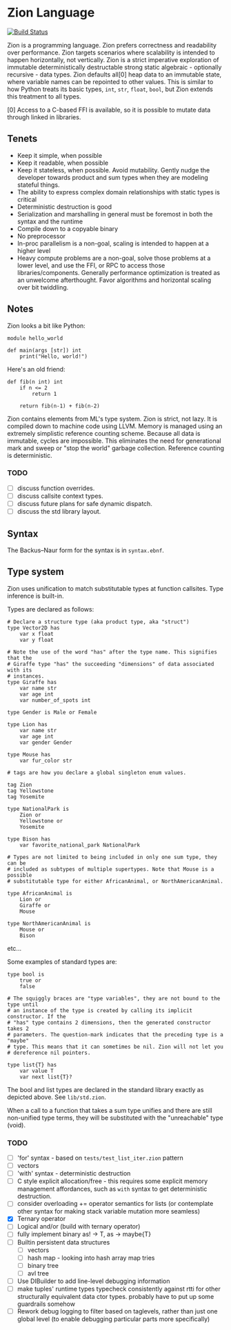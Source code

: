 # Zion Language

[![Build Status](https://travis-ci.org/zionlang/zion.svg?branch=master)](https://travis-ci.org/zionlang/zion)

Zion is a programming language. Zion prefers correctness and readability over
performance. Zion targets scenarios where scalability is intended to happen
horizontally, not vertically. Zion is a strict imperative exploration of immutable
deterministically destructable strong static algebraic - optionally recursive -
data types. Zion defaults all[0] heap data to an immutable state, where variable
names can be repointed to other values. This is similar to how Python treats its
basic types, `int`, `str`, `float`, `bool`, but Zion extends this treatment to
all types.

[0] Access to a C-based FFI is available, so it is possible to mutate data
through linked in libraries.

## Tenets

 - Keep it simple, when possible
 - Keep it readable, when possible
 - Keep it stateless, when possible. Avoid mutability. Gently nudge the
   developer towards product and sum types when they are modeling stateful things.
 - The ability to express complex domain relationships with static types is
   critical
 - Deterministic destruction is good
 - Serialization and marshalling in general must be foremost in both the syntax
   and the runtime
 - Compile down to a copyable binary
 - No preprocessor
 - In-proc parallelism is a non-goal, scaling is intended to happen at a higher
   level
 - Heavy compute problems are a non-goal, solve those problems at a lower level,
   and use the FFI, or RPC to access those libraries/components. Generally
   performance optimization is treated as an unwelcome afterthought. Favor
   algorithms and horizontal scaling over bit twiddling.

## Notes

Zion looks a bit like Python:

```
module hello_world

def main(args [str]) int
	print("Hello, world!")
```

Here's an old friend:
```
def fib(n int) int
	if n <= 2
		return 1

	return fib(n-1) + fib(n-2)
```

Zion contains elements from ML's type system. Zion is strict, not lazy. It is
compiled down to machine code using LLVM. Memory is managed using an extremely
simplistic reference counting scheme. Because all data is immutable, cycles
are impossible. This eliminates the need for generational mark and sweep or
"stop the world" garbage collection. Reference counting is deterministic.

### TODO
- [ ] discuss function overrides.
- [ ] discuss callsite context types.
- [ ] discuss future plans for safe dynamic dispatch.
- [ ] discuss the std library layout.

## Syntax

The Backus–Naur form for the syntax is in `syntax.ebnf`.

## Type system

Zion uses unification to match substitutable types at function callsites.
Type inference is built-in.

Types are declared as follows:

```
# Declare a structure type (aka product type, aka "struct")
type Vector2D has
	var x float
	var y float

# Note the use of the word "has" after the type name. This signifies that the
# Giraffe type "has" the succeeding "dimensions" of data associated with its
# instances.
type Giraffe has
	var name str
	var age int
	var number_of_spots int

type Gender is Male or Female

type Lion has
	var name str
	var age int
	var gender Gender

type Mouse has
	var fur_color str

# tags are how you declare a global singleton enum values.

tag Zion
tag Yellowstone
tag Yosemite

type NationalPark is
	Zion or
	Yellowstone or
	Yosemite

type Bison has
	var favorite_national_park NationalPark

# Types are not limited to being included in only one sum type, they can be
# included as subtypes of multiple supertypes. Note that Mouse is a possible
# substitutable type for either AfricanAnimal, or NorthAmericanAnimal.

type AfricanAnimal is
	Lion or
	Giraffe or
	Mouse

type NorthAmericanAnimal is
	Mouse or
	Bison
```
etc...

Some examples of standard types are:
```
type bool is
	true or
	false

# The squiggly braces are "type variables", they are not bound to the type until
# an instance of the type is created by calling its implicit constructor. If the
# "has" type contains 2 dimensions, then the generated constructor takes 2
# parameters. The question-mark indicates that the preceding type is a "maybe"
# type. This means that it can sometimes be nil. Zion will not let you
# dereference nil pointers.

type list{T} has
	var value T
	var next list{T}?
```

The bool and list types are declared in the standard library exactly as depicted
above. See `lib/std.zion`.

When a call to a function that takes a sum type unifies and there are still
non-unified type terms, they will be substituted with the "unreachable" type
(void).


### TODO

- [ ] 'for' syntax - based on `tests/test_list_iter.zion` pattern
- [ ] vectors
- [ ] 'with' syntax - deterministic destruction
- [ ] C style explicit allocation/free - this requires some explicit memory management affordances, such as `with` syntax to get deterministic destruction.
- [ ] consider overloading += operator semantics for lists (or contemplate other syntax for making stack variable mutation more seamless)
- [x] Ternary operator
- [ ] Logical and/or (build with ternary operator)
- [ ] fully implement binary as! -> T, as -> maybe{T}
- [ ] Builtin persistent data structures
  - [ ] vectors
  - [ ] hash map - looking into hash array map tries
  - [ ] binary tree
  - [ ] avl tree
- [ ] Use DIBuilder to add line-level debugging information
- [ ] make tuples' runtime types typecheck consistently against rtti for other
		structurally equivalent data ctor types. probably have to put up some
		guardrails somehow
- [ ] Rework debug logging to filter based on taglevels, rather than just one global level (to enable debugging particular parts more specifically)
